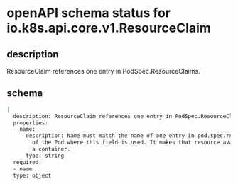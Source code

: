 # openAPI schema status for io.k8s.api.core.v1.ResourceClaim

## description

ResourceClaim references one entry in PodSpec.ResourceClaims.

## schema

```yaml
|
  description: ResourceClaim references one entry in PodSpec.ResourceClaims.
  properties:
    name:
      description: Name must match the name of one entry in pod.spec.resourceClaims
        of the Pod where this field is used. It makes that resource available inside
        a container.
      type: string
  required:
  - name
  type: object

```
